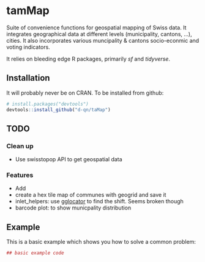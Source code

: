# tamMap

Suite of convenience functions for geospatial mapping of Swiss data. It integrates geographical data at different levels (municipality, cantons, ...), cities. It also incorporates various muncipality & cantons socio-econmic and voting indicators. 

It relies on bleeding edge R packages, primarily *sf* and *tidyverse*. 

## Installation

It will probably never be on CRAN. To be installed from github:

``` r
# install.packages("devtools")
devtools::install_github("d-qn/taMap")
```
## TODO

### Clean up
* Use swisstopop API to get geospatial data

### Features
* Add 
* create a hex tile map of communes with geogrid and save it
* inlet_helpers: use [gglocator](https://stackoverflow.com/questions/9450873/locator-equivalent-in-ggplot2-for-maps?utm_medium=organic&utm_source=google_rich_qa&utm_campaign=google_rich_qa) to find the shift. Seems broken though
* barcode plot: to show municpality distribution

## Example

This is a basic example which shows you how to solve a common problem:

``` r
## basic example code
```
